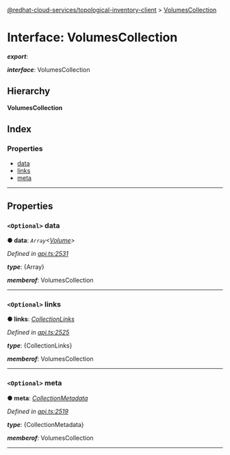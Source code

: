 [@redhat-cloud-services/topological-inventory-client](../README.md) > [VolumesCollection](../interfaces/volumescollection.md)

# Interface: VolumesCollection

*__export__*: 

*__interface__*: VolumesCollection

## Hierarchy

**VolumesCollection**

## Index

### Properties

* [data](volumescollection.md#data)
* [links](volumescollection.md#links)
* [meta](volumescollection.md#meta)

---

## Properties

<a id="data"></a>

### `<Optional>` data

**● data**: *`Array`<[Volume](volume.md)>*

*Defined in [api.ts:2531](https://github.com/RedHatInsights/javascript-clients/blob/master/packages/topological-inventory/api.ts#L2531)*

*__type__*: {Array}

*__memberof__*: VolumesCollection

___
<a id="links"></a>

### `<Optional>` links

**● links**: *[CollectionLinks](collectionlinks.md)*

*Defined in [api.ts:2525](https://github.com/RedHatInsights/javascript-clients/blob/master/packages/topological-inventory/api.ts#L2525)*

*__type__*: {CollectionLinks}

*__memberof__*: VolumesCollection

___
<a id="meta"></a>

### `<Optional>` meta

**● meta**: *[CollectionMetadata](collectionmetadata.md)*

*Defined in [api.ts:2519](https://github.com/RedHatInsights/javascript-clients/blob/master/packages/topological-inventory/api.ts#L2519)*

*__type__*: {CollectionMetadata}

*__memberof__*: VolumesCollection

___

